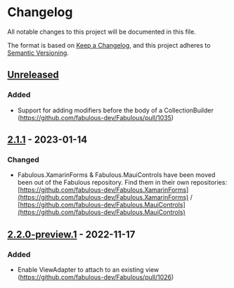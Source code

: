 # Changelog

All notable changes to this project will be documented in this file.

The format is based on [Keep a Changelog](https://keepachangelog.com/en/1.0.0/),
and this project adheres to [Semantic Versioning](https://semver.org/spec/v2.0.0.html).

## [Unreleased]

### Added
- Support for adding modifiers before the body of a CollectionBuilder (https://github.com/fabulous-dev/Fabulous/pull/1035)

## [2.1.1] - 2023-01-14

### Changed
- Fabulous.XamarinForms & Fabulous.MauiControls have been moved been out of the Fabulous repository. Find them in their own repositories: [https://github.com/fabulous-dev/Fabulous.XamarinForms](https://github.com/fabulous-dev/Fabulous.XamarinForms) / [https://github.com/fabulous-dev/Fabulous.MauiControls](https://github.com/fabulous-dev/Fabulous.MauiControls) 

## [2.2.0-preview.1] - 2022-11-17

### Added
- Enable ViewAdapter to attach to an existing view (https://github.com/fabulous-dev/Fabulous/pull/1026)

[unreleased]: https://github.com/fabulous-dev/Fabulous/compare/2.1.1...HEAD
[2.1.1]: https://github.com/fabulous-dev/Fabulous/releases/tag/2.1.1
[2.2.0-preview.1]: https://github.com/fabulous-dev/Fabulous/releases/tag/2.2.0-preview.1
